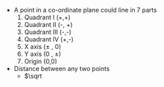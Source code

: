 * A point in a co-ordinate plane could line in 7 parts
	1. Quadrant I (+,+)
	2. Quadrant II (-, +)
	3. Quadrant III (-,-)
	4. Quadrant IV (+,-)
	5. X axis ($\pm$ , 0)
	6. Y axis (0 ,  $\pm$)
	7. Origin (0,0)
* Distance between any two points
	* $\sqrt 
